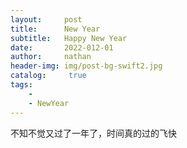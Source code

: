 ```yaml
---
layout:     post
title:      New Year
subtitle:   Happy New Year
date:       2022-012-01
author:     nathan 
header-img: img/post-bg-swift2.jpg
catalog: 	 true
tags:
    - 
    - NewYear
---
```




不知不觉又过了一年了，时间真的过的飞快
